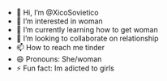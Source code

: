 - 👋 Hi, I’m @XicoSovietico
- 👀 I’m interested in woman
- 🌱 I’m currently learning how to get woman
- 💞️ I’m looking to collaborate on relationship
- 📫 How to reach me tinder
- 😄 Pronouns: She/woman
- ⚡ Fun fact: Im adicted to girls

<!---
XicoSovietico/XicoSovietico is a ✨ special ✨ repository because its `README.md` (this file) appears on your GitHub profile.
You can click the Preview link to take a look at your changes.
--->
